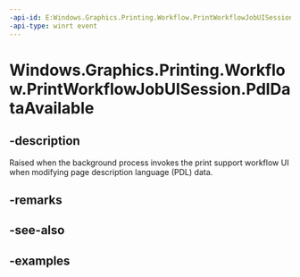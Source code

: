 ```yaml
---
-api-id: E:Windows.Graphics.Printing.Workflow.PrintWorkflowJobUISession.PdlDataAvailable
-api-type: winrt event
---
```


# Windows.Graphics.Printing.Workflow.PrintWorkflowJobUISession.PdlDataAvailable

<!--
public event Windows.Foundation.TypedEventHandler<Windows.Graphics.Printing.Workflow.PrintWorkflowJobUISession,Windows.Graphics.Printing.Workflow.PrintWorkflowPdlDataAvailableEventArgs> PdlDataAvailable;
-->


## -description

Raised when the background process invokes the print support workflow UI when modifying page description language (PDL) data.

## -remarks

## -see-also

## -examples


